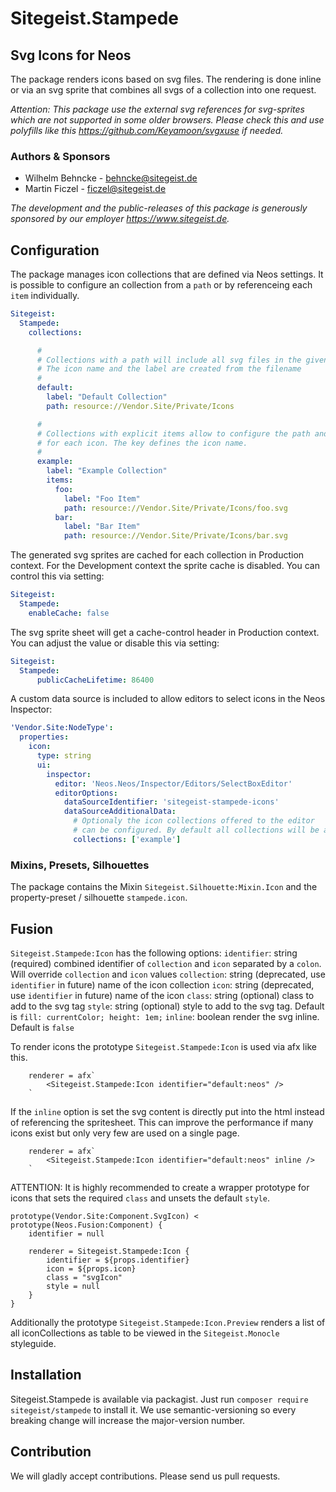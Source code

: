 # Sitegeist.Stampede 
## Svg Icons for Neos

The package renders icons based on svg files. The rendering is done inline or via an svg sprite that combines all svgs of a collection into one request.

*Attention: This package use the external svg references for svg-sprites which are not supported in some older browsers. Please check this and use polyfills like this https://github.com/Keyamoon/svgxuse if needed.*

### Authors & Sponsors

* Wilhelm Behncke - behncke@sitegeist.de
* Martin Ficzel - ficzel@sitegeist.de

*The development and the public-releases of this package is generously sponsored by our employer https://www.sitegeist.de.*

## Configuration

The package manages icon collections that are defined via Neos settings. It is possible to configure an 
collection from a `path` or by referenceing each `item` individually.

```yaml
Sitegeist:
  Stampede:
    collections:

      #
      # Collections with a path will include all svg files in the given path
      # The icon name and the label are created from the filename
      #
      default: 
        label: "Default Collection"
        path: resource://Vendor.Site/Private/Icons

      #
      # Collections with explicit items allow to configure the path and label
      # for each icon. The key defines the icon name.
      #
      example:
        label: "Example Collection"
        items:
          foo:
            label: "Foo Item"
            path: resource://Vendor.Site/Private/Icons/foo.svg
          bar:
            label: "Bar Item"
            path: resource://Vendor.Site/Private/Icons/bar.svg
```

The generated svg sprites are cached for each collection in Production context. For the Development context
the sprite cache is disabled. You can control this via setting:

```yaml
Sitegeist:
  Stampede:
    enableCache: false
```  

The svg sprite sheet will get a cache-control header in Production context. You can adjust the value or disable this
via setting:

```yaml
Sitegeist:
  Stampede:
      publicCacheLifetime: 86400
```  

A custom data source is included to allow editors to select icons in the Neos Inspector: 
```yaml
'Vendor.Site:NodeType': 
  properties:
    icon:
      type: string
      ui:
        inspector:
          editor: 'Neos.Neos/Inspector/Editors/SelectBoxEditor'
          editorOptions:
            dataSourceIdentifier: 'sitegeist-stampede-icons'
            dataSourceAdditionalData:
              # Optionaly the icon collections offered to the editor
              # can be configured. By default all collections will be available   
              collections: ['example']
```

### Mixins, Presets, Silhouettes

The package contains the Mixin `Sitegeist.Silhouette:Mixin.Icon` and the property-preset / silhouette `stampede.icon`.

## Fusion

`Sitegeist.Stampede:Icon` has the following options:
`identifier`: string (required) combined identifier of `collection` and `icon` separated by a `colon`. Will override `collection` and `icon` values
`collection`: string (deprecated, use `identifier` in future) name of the icon collection
`icon`: string (deprecated, use `identifier` in future) name of the icon 
`class`: string (optional) class to add to the svg tag
`style`: string (optional) style to add to the svg tag. Default is `fill: currentColor; height: 1em;`
`inline`: boolean render the svg inline. Default is `false`

To render icons the prototype `Sitegeist.Stampede:Icon` is used via afx like this. 

```neosfusion
    renderer = afx`
        <Sitegeist.Stampede:Icon identifier="default:neos" />
    `
```

If the `inline` option is set the svg content is directly put into the html instead of referencing
the spritesheet. This can improve the performance if many icons exist but only very few are used on a single page. 

```neosfusion
    renderer = afx`
        <Sitegeist.Stampede:Icon identifier="default:neos" inline />
    `
```

ATTENTION: It is highly recommended to create a wrapper prototype for icons that sets the required `class` and unsets the default `style`.

```neosfusion
prototype(Vendor.Site:Component.SvgIcon) < prototype(Neos.Fusion:Component) {
    identifier = null

    renderer = Sitegeist.Stampede:Icon {
        identifier = ${props.identifier}
        icon = ${props.icon}
        class = "svgIcon"
        style = null
    }
}
```

Additionally the prototype `Sitegeist.Stampede:Icon.Preview` renders a list of all iconCollections 
as table to be viewed in the `Sitegeist.Monocle` styleguide.


## Installation

Sitegeist.Stampede is available via packagist. Just run `composer require sitegeist/stampede` to install it. We use semantic-versioning so every breaking change will increase the major-version number.

## Contribution

We will gladly accept contributions. Please send us pull requests.
